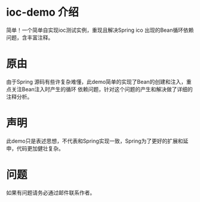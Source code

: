 # ioc-demo 介绍
简单！一个简单自实现ioc测试实例，重现且解决Spring ico 出现的Bean循环依赖问题，含丰富注释。

# 原由
由于Spring 源码有些许复杂难懂，此demo简单的实现了Bean的创建和注入，重点关注Bean注入时产生的循环
依赖问题，针对这个问题的产生和解决做了详细的注释分析。

# 声明
此demo只是表述思想，不代表和Spring实现一致，Spring为了更好的扩展和延申，代码更加健壮复杂。

# 问题
如果有问题请务必通过邮件联系作者。